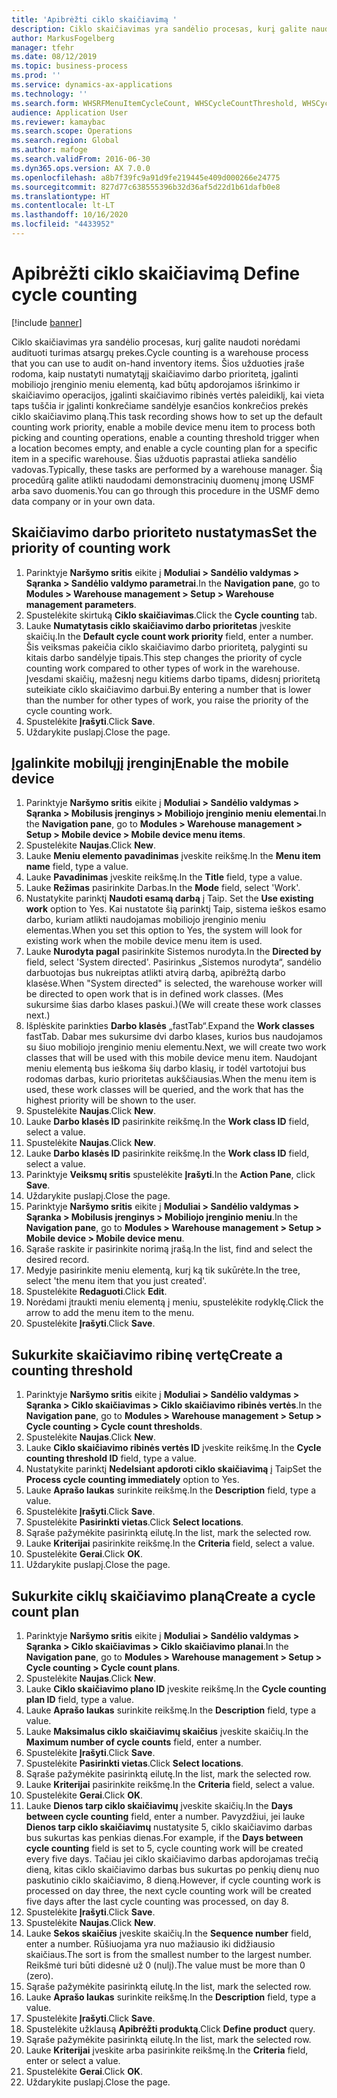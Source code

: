 ```yaml
---
title: 'Apibrėžti ciklo skaičiavimą '
description: Ciklo skaičiavimas yra sandėlio procesas, kurį galite naudoti norėdami audituoti turimas atsargų prekes.
author: MarkusFogelberg
manager: tfehr
ms.date: 08/12/2019
ms.topic: business-process
ms.prod: ''
ms.service: dynamics-ax-applications
ms.technology: ''
ms.search.form: WHSRFMenuItemCycleCount, WHSCycleCountThreshold, WHSCycleCountPlan, WHSCycleCountPlanListPage, WHSParameters, WHSRFMenu, WHSRFMenuItem
audience: Application User
ms.reviewer: kamaybac
ms.search.scope: Operations
ms.search.region: Global
ms.author: mafoge
ms.search.validFrom: 2016-06-30
ms.dyn365.ops.version: AX 7.0.0
ms.openlocfilehash: a8b7f39fc9a91d9fe219445e409d000266e24775
ms.sourcegitcommit: 827d77c638555396b32d36af5d22d1b61dafb0e8
ms.translationtype: HT
ms.contentlocale: lt-LT
ms.lasthandoff: 10/16/2020
ms.locfileid: "4433952"
---
```

# <a name="define-cycle-counting"></a><span data-ttu-id="68b3b-103">Apibrėžti ciklo skaičiavimą </span><span class="sxs-lookup"><span data-stu-id="68b3b-103">Define cycle counting</span></span> 

[!include [banner](../../includes/banner.md)]

<span data-ttu-id="68b3b-104">Ciklo skaičiavimas yra sandėlio procesas, kurį galite naudoti norėdami audituoti turimas atsargų prekes.</span><span class="sxs-lookup"><span data-stu-id="68b3b-104">Cycle counting is a warehouse process that you can use to audit on-hand inventory items.</span></span> <span data-ttu-id="68b3b-105">Šios užduoties įraše rodoma, kaip nustatyti numatytąjį skaičiavimo darbo prioritetą, įgalinti mobiliojo įrenginio meniu elementą, kad būtų apdorojamos išrinkimo ir skaičiavimo operacijos, įgalinti skaičiavimo ribinės vertės paleidiklį, kai vieta taps tuščia ir įgalinti konkrečiame sandėlyje esančios konkrečios prekės ciklo skaičiavimo planą.</span><span class="sxs-lookup"><span data-stu-id="68b3b-105">This task recording shows how to set up the default counting work priority, enable a mobile device menu item to process both picking and counting operations, enable a counting threshold trigger when a location becomes empty, and enable a cycle counting plan for a specific item in a specific warehouse.</span></span> <span data-ttu-id="68b3b-106">Šias užduotis paprastai atlieka sandėlio vadovas.</span><span class="sxs-lookup"><span data-stu-id="68b3b-106">Typically, these tasks are performed by a warehouse manager.</span></span> <span data-ttu-id="68b3b-107">Šią procedūrą galite atlikti naudodami demonstracinių duomenų įmonę USMF arba savo duomenis.</span><span class="sxs-lookup"><span data-stu-id="68b3b-107">You can go through this procedure in the USMF demo data company or in your own data.</span></span>


## <a name="set-the-priority-of-counting-work"></a><span data-ttu-id="68b3b-108">Skaičiavimo darbo prioriteto nustatymas</span><span class="sxs-lookup"><span data-stu-id="68b3b-108">Set the priority of counting work</span></span>
1. <span data-ttu-id="68b3b-109">Parinktyje **Naršymo sritis** eikite į **Moduliai > Sandėlio valdymas > Sąranka > Sandėlio valdymo parametrai**.</span><span class="sxs-lookup"><span data-stu-id="68b3b-109">In the **Navigation pane**, go to **Modules > Warehouse management > Setup > Warehouse management parameters**.</span></span>
2. <span data-ttu-id="68b3b-110">Spustelėkite skirtuką **Ciklo skaičiavimas**.</span><span class="sxs-lookup"><span data-stu-id="68b3b-110">Click the **Cycle counting** tab.</span></span>
3. <span data-ttu-id="68b3b-111">Lauke **Numatytasis ciklo skaičiavimo darbo prioritetas** įveskite skaičių.</span><span class="sxs-lookup"><span data-stu-id="68b3b-111">In the **Default cycle count work priority** field, enter a number.</span></span> <span data-ttu-id="68b3b-112">Šis veiksmas pakeičia ciklo skaičiavimo darbo prioritetą, palyginti su kitais darbo sandėlyje tipais.</span><span class="sxs-lookup"><span data-stu-id="68b3b-112">This step changes the priority of cycle counting work compared to other types of work in the warehouse.</span></span> <span data-ttu-id="68b3b-113">Įvesdami skaičių, mažesnį negu kitiems darbo tipams, didesnį prioritetą suteikiate ciklo skaičiavimo darbui.</span><span class="sxs-lookup"><span data-stu-id="68b3b-113">By entering a number that is lower than the number for other types of work, you raise the priority of the cycle counting work.</span></span>  
4. <span data-ttu-id="68b3b-114">Spustelėkite **Įrašyti**.</span><span class="sxs-lookup"><span data-stu-id="68b3b-114">Click **Save**.</span></span>
5. <span data-ttu-id="68b3b-115">Uždarykite puslapį.</span><span class="sxs-lookup"><span data-stu-id="68b3b-115">Close the page.</span></span>

## <a name="enable-the-mobile-device"></a><span data-ttu-id="68b3b-116">Įgalinkite mobilųjį įrenginį</span><span class="sxs-lookup"><span data-stu-id="68b3b-116">Enable the mobile device</span></span>
1. <span data-ttu-id="68b3b-117">Parinktyje **Naršymo sritis** eikite į **Moduliai > Sandėlio valdymas > Sąranka > Mobilusis įrenginys > Mobiliojo įrenginio meniu elementai**.</span><span class="sxs-lookup"><span data-stu-id="68b3b-117">In the **Navigation pane**, go to **Modules > Warehouse management > Setup > Mobile device > Mobile device menu items**.</span></span>
2. <span data-ttu-id="68b3b-118">Spustelėkite **Naujas**.</span><span class="sxs-lookup"><span data-stu-id="68b3b-118">Click **New**.</span></span>
3. <span data-ttu-id="68b3b-119">Lauke **Meniu elemento pavadinimas** įveskite reikšmę.</span><span class="sxs-lookup"><span data-stu-id="68b3b-119">In the **Menu item name** field, type a value.</span></span>
4. <span data-ttu-id="68b3b-120">Lauke **Pavadinimas** įveskite reikšmę.</span><span class="sxs-lookup"><span data-stu-id="68b3b-120">In the **Title** field, type a value.</span></span>
5. <span data-ttu-id="68b3b-121">Lauke **Režimas** pasirinkite Darbas.</span><span class="sxs-lookup"><span data-stu-id="68b3b-121">In the **Mode** field, select 'Work'.</span></span>
6. <span data-ttu-id="68b3b-122">Nustatykite parinktį **Naudoti esamą darbą** į Taip. </span><span class="sxs-lookup"><span data-stu-id="68b3b-122">Set the **Use existing work** option to Yes.</span></span> <span data-ttu-id="68b3b-123">Kai nustatote šią parinktį Taip, sistema ieškos esamo darbo, kuriam atlikti naudojamas mobiliojo įrenginio meniu elementas.</span><span class="sxs-lookup"><span data-stu-id="68b3b-123">When you set this option to Yes, the system will look for existing work when the mobile device menu item is used.</span></span>  
7. <span data-ttu-id="68b3b-124">Lauke **Nurodyta pagal** pasirinkite Sistemos nurodyta.</span><span class="sxs-lookup"><span data-stu-id="68b3b-124">In the **Directed by** field, select 'System directed'.</span></span> <span data-ttu-id="68b3b-125">Pasirinkus „Sistemos nurodyta“, sandėlio darbuotojas bus nukreiptas atlikti atvirą darbą, apibrėžtą darbo klasėse.</span><span class="sxs-lookup"><span data-stu-id="68b3b-125">When "System directed" is selected, the warehouse worker will be directed to open work that is in defined work classes.</span></span> <span data-ttu-id="68b3b-126">(Mes sukursime šias darbo klases paskui.)</span><span class="sxs-lookup"><span data-stu-id="68b3b-126">(We will create these work classes next.)</span></span>  
8. <span data-ttu-id="68b3b-127">Išplėskite parinkties **Darbo klasės** „fastTab“.</span><span class="sxs-lookup"><span data-stu-id="68b3b-127">Expand the **Work classes** fastTab.</span></span> <span data-ttu-id="68b3b-128">Dabar mes sukursime dvi darbo klases, kurios bus naudojamos su šiuo mobiliojo įrenginio meniu elementu.</span><span class="sxs-lookup"><span data-stu-id="68b3b-128">Next, we will create two work classes that will be used with this mobile device menu item.</span></span> <span data-ttu-id="68b3b-129">Naudojant meniu elementą bus ieškoma šių darbo klasių, ir todėl vartotojui bus rodomas darbas, kurio prioritetas aukščiausias.</span><span class="sxs-lookup"><span data-stu-id="68b3b-129">When the menu item is used, these work classes will be queried, and the work that has the highest priority will be shown to the user.</span></span>  
9. <span data-ttu-id="68b3b-130">Spustelėkite **Naujas**.</span><span class="sxs-lookup"><span data-stu-id="68b3b-130">Click **New**.</span></span>
10. <span data-ttu-id="68b3b-131">Lauke **Darbo klasės ID** pasirinkite reikšmę.</span><span class="sxs-lookup"><span data-stu-id="68b3b-131">In the **Work class ID** field, select a value.</span></span>
11. <span data-ttu-id="68b3b-132">Spustelėkite **Naujas**.</span><span class="sxs-lookup"><span data-stu-id="68b3b-132">Click **New**.</span></span>
12. <span data-ttu-id="68b3b-133">Lauke **Darbo klasės ID** pasirinkite reikšmę.</span><span class="sxs-lookup"><span data-stu-id="68b3b-133">In the **Work class ID** field, select a value.</span></span>
13. <span data-ttu-id="68b3b-134">Parinktyje **Veiksmų sritis** spustelėkite **Įrašyti**.</span><span class="sxs-lookup"><span data-stu-id="68b3b-134">In the **Action Pane**, click **Save**.</span></span>
14. <span data-ttu-id="68b3b-135">Uždarykite puslapį.</span><span class="sxs-lookup"><span data-stu-id="68b3b-135">Close the page.</span></span>
15. <span data-ttu-id="68b3b-136">Parinktyje **Naršymo sritis** eikite į **Moduliai > Sandėlio valdymas > Sąranka > Mobilusis įrenginys > Mobiliojo įrenginio meniu**.</span><span class="sxs-lookup"><span data-stu-id="68b3b-136">In the **Navigation pane**, go to **Modules > Warehouse management > Setup > Mobile device > Mobile device menu**.</span></span>
16. <span data-ttu-id="68b3b-137">Sąraše raskite ir pasirinkite norimą įrašą.</span><span class="sxs-lookup"><span data-stu-id="68b3b-137">In the list, find and select the desired record.</span></span>
17. <span data-ttu-id="68b3b-138">Medyje pasirinkite meniu elementą, kurį ką tik sukūrėte.</span><span class="sxs-lookup"><span data-stu-id="68b3b-138">In the tree, select 'the menu item that you just created'.</span></span>
18. <span data-ttu-id="68b3b-139">Spustelėkite **Redaguoti**.</span><span class="sxs-lookup"><span data-stu-id="68b3b-139">Click **Edit**.</span></span>
19. <span data-ttu-id="68b3b-140">Norėdami įtraukti meniu elementą į meniu, spustelėkite rodyklę.</span><span class="sxs-lookup"><span data-stu-id="68b3b-140">Click the arrow to add the menu item to the menu.</span></span>
20. <span data-ttu-id="68b3b-141">Spustelėkite **Įrašyti**.</span><span class="sxs-lookup"><span data-stu-id="68b3b-141">Click **Save**.</span></span>

## <a name="create-a-counting-threshold"></a><span data-ttu-id="68b3b-142">Sukurkite skaičiavimo ribinę vertę</span><span class="sxs-lookup"><span data-stu-id="68b3b-142">Create a counting threshold</span></span>
1. <span data-ttu-id="68b3b-143">Parinktyje **Naršymo sritis** eikite į **Moduliai > Sandėlio valdymas > Sąranka > Ciklo skaičiavimas > Ciklo skaičiavimo ribinės vertės**.</span><span class="sxs-lookup"><span data-stu-id="68b3b-143">In the **Navigation pane**, go to **Modules > Warehouse management > Setup > Cycle counting > Cycle count thresholds**.</span></span>
2. <span data-ttu-id="68b3b-144">Spustelėkite **Naujas**.</span><span class="sxs-lookup"><span data-stu-id="68b3b-144">Click **New**.</span></span>
3. <span data-ttu-id="68b3b-145">Lauke **Ciklo skaičiavimo ribinės vertės ID** įveskite reikšmę.</span><span class="sxs-lookup"><span data-stu-id="68b3b-145">In the **Cycle counting threshold ID** field, type a value.</span></span>
4. <span data-ttu-id="68b3b-146">Nustatykite parinktį **Nedelsiant apdoroti ciklo skaičiavimą** į Taip</span><span class="sxs-lookup"><span data-stu-id="68b3b-146">Set the **Process cycle counting immediately** option to Yes.</span></span>
5. <span data-ttu-id="68b3b-147">Lauke **Aprašo laukas** surinkite reikšmę.</span><span class="sxs-lookup"><span data-stu-id="68b3b-147">In the **Description** field, type a value.</span></span>
6. <span data-ttu-id="68b3b-148">Spustelėkite **Įrašyti**.</span><span class="sxs-lookup"><span data-stu-id="68b3b-148">Click **Save**.</span></span>
7. <span data-ttu-id="68b3b-149">Spustelėkite **Pasirinkti vietas**.</span><span class="sxs-lookup"><span data-stu-id="68b3b-149">Click **Select locations**.</span></span>
8. <span data-ttu-id="68b3b-150">Sąraše pažymėkite pasirinktą eilutę.</span><span class="sxs-lookup"><span data-stu-id="68b3b-150">In the list, mark the selected row.</span></span>
9. <span data-ttu-id="68b3b-151">Lauke **Kriterijai** pasirinkite reikšmę.</span><span class="sxs-lookup"><span data-stu-id="68b3b-151">In the **Criteria** field, select a value.</span></span>
10. <span data-ttu-id="68b3b-152">Spustelėkite **Gerai**.</span><span class="sxs-lookup"><span data-stu-id="68b3b-152">Click **OK**.</span></span>
11. <span data-ttu-id="68b3b-153">Uždarykite puslapį.</span><span class="sxs-lookup"><span data-stu-id="68b3b-153">Close the page.</span></span>

## <a name="create-a-cycle-count-plan"></a><span data-ttu-id="68b3b-154">Sukurkite ciklų skaičiavimo planą</span><span class="sxs-lookup"><span data-stu-id="68b3b-154">Create a cycle count plan</span></span>
1. <span data-ttu-id="68b3b-155">Parinktyje **Naršymo sritis** eikite į **Moduliai > Sandėlio valdymas > Sąranka > Ciklo skaičiavimas > Ciklo skaičiavimo planai**.</span><span class="sxs-lookup"><span data-stu-id="68b3b-155">In the **Navigation pane**, go to **Modules > Warehouse management > Setup > Cycle counting > Cycle count plans**.</span></span>
2. <span data-ttu-id="68b3b-156">Spustelėkite **Naujas**.</span><span class="sxs-lookup"><span data-stu-id="68b3b-156">Click **New**.</span></span>
3. <span data-ttu-id="68b3b-157">Lauke **Ciklo skaičiavimo plano ID** įveskite reikšmę.</span><span class="sxs-lookup"><span data-stu-id="68b3b-157">In the **Cycle counting plan ID** field, type a value.</span></span>
4. <span data-ttu-id="68b3b-158">Lauke **Aprašo laukas** surinkite reikšmę.</span><span class="sxs-lookup"><span data-stu-id="68b3b-158">In the **Description** field, type a value.</span></span>
5. <span data-ttu-id="68b3b-159">Lauke **Maksimalus ciklo skaičiavimų skaičius** įveskite skaičių.</span><span class="sxs-lookup"><span data-stu-id="68b3b-159">In the **Maximum number of cycle counts** field, enter a number.</span></span>
6. <span data-ttu-id="68b3b-160">Spustelėkite **Įrašyti**.</span><span class="sxs-lookup"><span data-stu-id="68b3b-160">Click **Save**.</span></span>
7. <span data-ttu-id="68b3b-161">Spustelėkite **Pasirinkti vietas**.</span><span class="sxs-lookup"><span data-stu-id="68b3b-161">Click **Select locations**.</span></span>
8. <span data-ttu-id="68b3b-162">Sąraše pažymėkite pasirinktą eilutę.</span><span class="sxs-lookup"><span data-stu-id="68b3b-162">In the list, mark the selected row.</span></span>
9. <span data-ttu-id="68b3b-163">Lauke **Kriterijai** pasirinkite reikšmę.</span><span class="sxs-lookup"><span data-stu-id="68b3b-163">In the **Criteria** field, select a value.</span></span>
10. <span data-ttu-id="68b3b-164">Spustelėkite **Gerai**.</span><span class="sxs-lookup"><span data-stu-id="68b3b-164">Click **OK**.</span></span>
11. <span data-ttu-id="68b3b-165">Lauke **Dienos tarp ciklo skaičiavimų** įveskite skaičių.</span><span class="sxs-lookup"><span data-stu-id="68b3b-165">In the **Days between cycle counting** field, enter a number.</span></span> <span data-ttu-id="68b3b-166">Pavyzdžiui, jei lauke **Dienos tarp ciklo skaičiavimų** nustatysite 5, ciklo skaičiavimo darbas bus sukurtas kas penkias dienas.</span><span class="sxs-lookup"><span data-stu-id="68b3b-166">For example, if the **Days between cycle counting** field is set to 5, cycle counting work will be created every five days.</span></span> <span data-ttu-id="68b3b-167">Tačiau jei ciklo skaičiavimo darbas apdorojamas trečią dieną, kitas ciklo skaičiavimo darbas bus sukurtas po penkių dienų nuo paskutinio ciklo skaičiavimo, 8 dieną.</span><span class="sxs-lookup"><span data-stu-id="68b3b-167">However, if cycle counting work is processed on day three, the next cycle counting work will be created five days after the last cycle counting was processed, on day 8.</span></span>  
12. <span data-ttu-id="68b3b-168">Spustelėkite **Įrašyti**.</span><span class="sxs-lookup"><span data-stu-id="68b3b-168">Click **Save**.</span></span>
13. <span data-ttu-id="68b3b-169">Spustelėkite **Naujas**.</span><span class="sxs-lookup"><span data-stu-id="68b3b-169">Click **New**.</span></span>
14. <span data-ttu-id="68b3b-170">Lauke **Sekos skaičius** įveskite skaičių.</span><span class="sxs-lookup"><span data-stu-id="68b3b-170">In the **Sequence number** field, enter a number.</span></span> <span data-ttu-id="68b3b-171">Rūšiuojama yra nuo mažiausio iki didžiausio skaičiaus.</span><span class="sxs-lookup"><span data-stu-id="68b3b-171">The sort is from the smallest number to the largest number.</span></span> <span data-ttu-id="68b3b-172">Reikšmė turi būti didesnė už 0 (nulį).</span><span class="sxs-lookup"><span data-stu-id="68b3b-172">The value must be more than 0 (zero).</span></span>  
15. <span data-ttu-id="68b3b-173">Sąraše pažymėkite pasirinktą eilutę.</span><span class="sxs-lookup"><span data-stu-id="68b3b-173">In the list, mark the selected row.</span></span>
16. <span data-ttu-id="68b3b-174">Lauke **Aprašo laukas** surinkite reikšmę.</span><span class="sxs-lookup"><span data-stu-id="68b3b-174">In the **Description** field, type a value.</span></span>
17. <span data-ttu-id="68b3b-175">Spustelėkite **Įrašyti**.</span><span class="sxs-lookup"><span data-stu-id="68b3b-175">Click **Save**.</span></span>
18. <span data-ttu-id="68b3b-176">Spustelėkite užklausą **Apibrėžti produktą**.</span><span class="sxs-lookup"><span data-stu-id="68b3b-176">Click **Define product** query.</span></span>
19. <span data-ttu-id="68b3b-177">Sąraše pažymėkite pasirinktą eilutę.</span><span class="sxs-lookup"><span data-stu-id="68b3b-177">In the list, mark the selected row.</span></span>
20. <span data-ttu-id="68b3b-178">Lauke **Kriterijai** įveskite arba pasirinkite reikšmę.</span><span class="sxs-lookup"><span data-stu-id="68b3b-178">In the **Criteria** field, enter or select a value.</span></span>
21. <span data-ttu-id="68b3b-179">Spustelėkite **Gerai**.</span><span class="sxs-lookup"><span data-stu-id="68b3b-179">Click **OK**.</span></span>
22. <span data-ttu-id="68b3b-180">Uždarykite puslapį.</span><span class="sxs-lookup"><span data-stu-id="68b3b-180">Close the page.</span></span>

